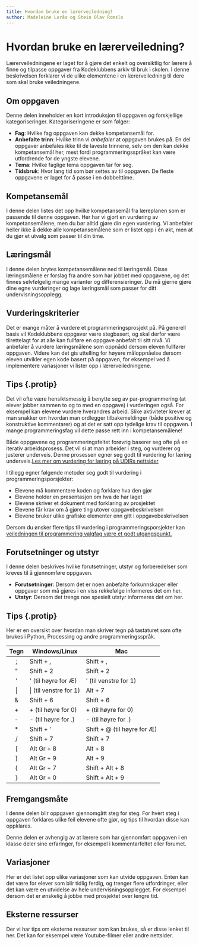 ```yaml
---
title: Hvordan bruke en lærerveiledning?
author: Madeleine Lorås og Stein Olav Romslo
---
```


# Hvordan bruke en lærerveiledning?

Lærerveiledningene er laget for å gjøre det enkelt og oversiktlig for lærere å finne og tilpasse oppgaver fra Kodeklubbens arkiv til bruk i skolen. I denne beskrivelsen forklarer vi de ulike elementene i en lærerveiledning til dere som skal bruke veiledningene.

## Om oppgaven

Denne delen inneholder en kort introduksjon til oppgaven og forskjellige kategoriseringer. Kategoriseringene er som følger:

- __Fag__: Hvilke fag oppgaven kan dekke kompetansemål for.
- __Anbefalte trinn__: Hvilke trinn vi _anbefaler_ at oppgaven brukes på. En del oppgaver anbefales ikke til de laveste trinnene, selv om den kan dekke kompetansemål her, mest fordi programmeringsspråket kan være utfordrende for de yngste elevene.
- __Tema__: Hvilke faglige tema oppgaven tar for seg.
- __Tidsbruk__: Hvor lang tid som bør settes av til oppgaven. De fleste oppgavene er laget for å passe i en dobbelttime.

## Kompetansemål

I denne delen listes det opp hvilke kompetansemål fra læreplanen som er passende til denne oppgaven. Her har vi gjort en vurdering av kompetansemålene, men du bør alltid gjøre din egen vurdering. Vi anbefaler heller ikke å dekke alle kompetansemålene som er listet opp i én økt, men at du gjør et utvalg som passer til din time.

## Læringsmål

I denne delen brytes kompetansemålene ned til læringsmål. Disse læringsmålene er forslag fra andre som har jobbet med oppgavene, og det finnes selvfølgelig mange varianter og differensieringer. Du må gjerne gjøre dine egne vurderinger og lage læringsmål som passer for ditt undervisningsopplegg.

## Vurderingskriterier

Det er mange måter å vurdere et programmeringsprosjekt på. På generell basis vil Kodeklubbens oppgaver være stegbasert, og skal derfor være tilrettelagt for at alle kan fullføre en oppgave anbefalt til sitt nivå. Vi anbefaler å vurdere læringsmålene som oppnådd dersom eleven fullfører oppgaven. Videre kan det gis uttelling for høyere måloppnåelse dersom eleven utvikler egen kode basert på oppgaven, for eksempel ved å implementere variasjoner vi lister opp i lærerveiledningene.

## Tips {.protip}

Det vil ofte være hensiktsmessig å benytte seg av par-programmering (at elever jobber sammen to og to med en oppgave) i vurderingen også. For eksempel kan elevene vurdere hverandres arbeid. Slike aktiviteter krever at man snakker om hvordan man ordlegger tilbakemeldinger (både positive og konstruktive kommentarer) og at det er satt opp tydelige krav til oppgaven. I mange programmeringsfag vil dette passe rett inn i kompetansemålene!

Både oppgavene og programmeringsfeltet forøvrig baserer seg ofte på en iterativ arbeidsprosess. Det vil si at man arbeider i steg, og vurderer og justerer underveis. Denne prosessen egner seg godt til vurdering for læring underveis.[Les mer om vurdering for læring på UDIRs nettsider](https://www.udir.no/laring-og-trivsel/vurdering/)

I tillegg egner følgende metoder seg godt til vurdering i programmeringsporsjekter:
- Elevene må kommentere koden og forklare hva den gjør
- Elevene holder en presentasjon om hva de har laget
- Elevene skriver et dokument med forklaring av prosjektet
- Elevene får krav om å gjøre ting utover oppgavebeskrivelsen
- Elevene bruker ulike grafiske elementer enn gitt i oppgavebeskrivelsen

Dersom du ønsker flere tips til vurdering i programmeringsporsjekter kan [veiledningen til programmering valgfag være et godt utgangspunkt.](https://www.udir.no/laring-og-trivsel/lareplanverket/veiledning-lp/valgfag-programmering/vurdering/)

## Forutsetninger og utstyr

I denne delen beskrives hvilke forutsetninger, utstyr og forberedelser som kreves til å gjennomføre oppgaven.
- __Forutsetninger__: Dersom det er noen anbefalte forkunnskaper eller oppgaver som må gjøres i en viss rekkefølge informeres det om her.
- __Utstyr__: Dersom det trengs noe spesielt utstyr informeres det om her.

## Tips {.protip}

Her er en oversikt over hvordan man skriver tegn på tastaturet som ofte brukes
i Python, Processing og andre programmeringsspråk.

| Tegn | Windows/Linux          | Mac                         |
|:----:| ---------------------- | --------------------------- |
| ;    | Shift + ,              | Shift + ,                   |
| "    | Shift + 2              | Shift + 2                   |
| \'   | \' (til høyre for Æ)   | \' (til venstre for 1)      |
| \|   | \| (til venstre for 1) | Alt + 7                     |
| \&   | Shift + 6              | Shift + 6                   |
| +    | + (til høyre for 0)    | + (til høyre for 0)         |
| -    | - (til høyre for .)    | - (til høyre for .)         |
| *    | Shift + '              | Shift + @ (til høyre for Æ) |
| /    | Shift + 7              | Shift + 7                   |
| \[   | Alt Gr + 8             | Alt + 8                     |
| \]   | Alt Gr + 9             | Alt + 9                     |
| {    | Alt Gr + 7             | Shift + Alt + 8             |
| }    | Alt Gr + 0             | Shift + Alt + 9             |

## Fremgangsmåte

I denne delen blir oppgaven gjennomgått steg for steg. For hvert steg i oppgaven forklares ulike feil elevene ofte gjør, og tips til hvordan disse kan oppklares.

Denne delen er avhengig av at lærere som har gjennomført oppgaven i en klasse deler sine erfaringer, for eksempel i kommentarfeltet eller forumet.

## Variasjoner

Her er det listet opp ulike variasjoner som kan utvide oppgaven. Enten kan det være for elever som blir tidlig ferdig, og trenger flere utfordringer, eller det kan være en utvidelse av hele undervisningsopplegget. For eksempel dersom det er ønskelig å jobbe med prosjektet over lengre tid.

## Eksterne ressurser

Der vi har tips om eksterne ressurser som kan brukes, så er disse lenket til her. Det kan for eksempel være Youtube-filmer eller andre nettsider.
